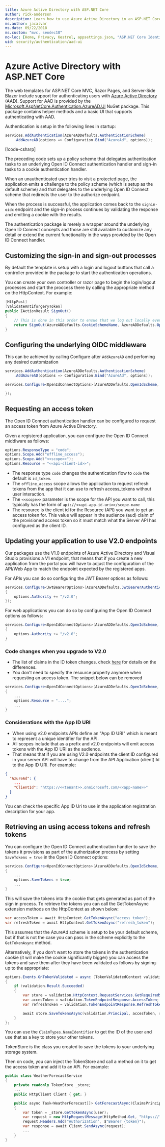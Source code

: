 ```yaml
---
title: Azure Active Directory with ASP.NET Core
author: rick-anderson
description: Learn how to use Azure Active Directory in an ASP.NET Core app.
ms.author: jacalvar
ms.date: 09/22/2018
ms.custom: "mvc, seodec18"
no-loc: [Home, Privacy, Kestrel, appsettings.json, "ASP.NET Core Identity", cookie, Cookie, Blazor, "Blazor Server", "Blazor WebAssembly", "Identity", "Let's Encrypt", Razor, SignalR]
uid: security/authentication/aad-ui
---
```

# Azure Active Directory with ASP.NET Core

The web templates for ASP.NET Core MVC, Razor Pages, and Server-Side Blazor include support for authenticating users with [Azure Active Directory](/azure/active-directory/authentication/overview-authentication) (AAD). Support for AAD is provided by the [Microsoft.AspNetCore.Authentication.AzureAD.UI](https://www.nuget.org/packages/Microsoft.AspNetCore.Authentication.AzureAD.UI) NuGet package. This package contains helper methods and a basic UI that supports authenticating with AAD.

Authentication is setup in the following lines in startup:
```csharp
services.AddAuthentication(AzureADDefaults.AuthenticationScheme)
    .AddAzureAD(options => Configuration.Bind("AzureAd", options));
```

[!code-csharp[](aad-ui/samples/WebAAD6/Startup.cs?name=snippet&highlight=9,10)]

The preceding code sets up a policy scheme that delegates authentication tasks to an underlying Open ID Connect authentication handler and sign-in tasks to a cookie authentication handler.

When an unauthenticated user tries to visit a protected page, the application emits a challenge to the policy scheme (which is setup as the default scheme) and that delegates to the underlying Open ID Connect scheme that redirects the user to the authorize endpoint.

When the process is successful, the application comes back to the `signin-oidc` endpoint and the sign-in process continues by validating the response and emitting a cookie with the results.

The authentication package is merely a wrapper around the underlying Open ID Connect concepts and those are still available to customize any detail or extend the current functionality in the ways provided by the Open ID Connect handler.

## Customizing the sign-in and sign-out processes

By default the template is setup with a login and logout buttons that call a controller provided in the package to start the authentication operations.

You can create your own controller or razor page to begin the login/logout processes and start the proccess there by calling the appropriate method on the HttpContext. For example:

```csharp
[HttpPost]
[ValidateAntiforgeryToken]
public IActionResult SignOut()
{
    // This is done in this order to ensue that we log out locally even if the remote logout fails.
    return SignOut(AzureADDefaults.CookieSchemeName, AzureADDefaults.OpenIdConnectSchemeName);
}
```

## Configuring the underlying OIDC middleware

This can be achieved by calling Configure after `AddAzureAD` and perfoming any desired customization

```csharp
services.AddAuthentication(AzureADDefaults.AuthenticationScheme)
    .AddAzureAD(options => Configuration.Bind("AzureAd", options));

services.Configure<OpenIdConnectOptions>(AzureADDefaults.OpenIdScheme, options => {

});
```

## Requesting an access token

The Open ID Connect authentication handler can be configured to request an access token from Azure Active Directory.

Given a registered application, you can configure the Open ID Connect middlware as follows:

```csharp
options.ResponseType = "code";
options.Scope.Add("offline_access");
options.Scope.Add("<<scope>>");
options.Resource = "<<api-client-id>>";
```

* The response type `code` changes the authentication flow to `code` the default is `id_token`.
* The `offline_access` scope allows the application to request refresh tokens from the app that it can use to refresh access_tokens without user interaction.
* The `<<scope>>` parameter is the scope for the API you want to call, this typically has the form of `api://<<api-app-id-uri>>/scope-name`
* The resource is the client id for the Resource (API) you want to get an access token for. This value will appear in the audience (aud) claim of the provisioned access token so it must match what the Server API has configured as the client ID.

## Updating your application to use V2.0 endpoints
Our packages use the V1.0 endpoints of Azure Active Directory and Visual Studio provisions a V1 endpoint, that means that if you create a new application from the portal you will have to adjust the configuration of the API/Web App to match the endpoint expected by the registered apps.

For APIs you can do so configuring the JWT Bearer options as follows:

```csharp
services.Configure<JwtBearerOptions>(AzureADDefaults.JwtBearerAuthenticationScheme, options =>
{
    options.Authority += "/v2.0";
});
```

For web applications you can do so by configuring the Open ID Connect options as follows:

```csharp
services.Configure<OpenIdConnectOptions>(AzureADDefaults.OpenIdScheme, options =>
{
    options.Authority += "/v2.0";
}
```

### Code changes when you upgrade to V2.0
* The list of claims in the ID token changes. check [here](https://docs.microsoft.com/en-us/azure/active-directory/azuread-dev/azure-ad-endpoint-comparison) for details on the differences.
* You don't need to specify the resource property anymore when requesting an access token. The snippet below can be removed
```csharp
services.Configure<OpenIdConnectOptions>(AzureADDefaults.OpenIdScheme, options =>
{
    ...
    options.Resource = "....";
    ...
}
```

### Considerations with the App ID URI
* When using v2.0 endpoints APIs define an "App ID URI" which is meant to represent a unique identifier for the API.
* All scopes include that as a prefix and v2.0 endpoints will emit access tokens with the App ID URI as the audience.
* That means that if you are using V2.0 endpoints the client ID configured in your server API will have to change from the API Application (client) Id to the App ID URI. For example:

```json
{
  "AzureAd": {
    ...
    "ClientId": "https://<<tenant>>.onmicrosoft.com/<<app-name>>"
  }
}
```
You can check the specific App ID Uri to use in the application registration description for your app.

## Retrieving an using access tokens and refresh tokens

You can configure the Open ID Connect authentication handler to save the tokens it provisions as part of the authorization process by setting `SaveTokens = true` in the Open ID Connect options:
```csharp
services.Configure<OpenIdConnectOptions>(AzureADDefaults.OpenIdScheme, options =>
{
    ...
    options.SaveTokens = true;
    ...
}
```

This will save the tokens into the cookie that gets generated as part of the sign in process. To retrieve the tokens you can call the GetTokenAsync extension methods on the HttpContext as shown below:
```csharp
var accessToken = await HttpContext.GetTokenAsync("access_token");
var refreshToken = await HttpContext.GetTokenAsync("refresh_token");
```

This assumes that the AzureAd scheme is setup to be your default scheme, but if that is not the case you can pass in the scheme explicitly to the `GetTokenAsync` method.

Alternatively, if you don't want to store the tokens in the authentication cookie (it will make the cookie significantly bigger) you can access the tokens and save them after they have been validated as follows by signing-up to the appropriate:
```csharp
options.Events.OnTokenValidated = async (TokenValidatedContext validation) =>
{
    if (validation.Result.Succeeded)
    {
        var store = validation.HttpContext.RequestServices.GetRequiredService<TokenStore>();
        var accesToken = validation.TokenEndpointResponse.AccessToken;
        var refreshToken = validation.TokenEndpointResponse.RefreshToken;

        await store.SaveTokensAsync(validation.Principal, accesToken, refreshToken);
    }
};
```

You can use the `ClaimTypes.NameIdentifier` to get the ID of the user and use that as a key to store your other tokens.

TokenStore is the class you created to save the tokens to your underlying storage system.

Then on code, you can inject the TokenStore and call a method on it to get the access token and add it to an API. For example:
```csharp
public class WeatherForecastService
{
    private readonly TokenStore _store;
    ...
    public HttpClient Client { get; }

    public async Task<WeatherForecast[]> GetForecastAsync(ClaimsPrincipal user)
    {
        var token = _store.GetTokenAsync(user);
        var request = new HttpRequestMessage(HttpMethod.Get, "https://localhost:5003/WeatherForecast");
        request.Headers.Add("Authorization", $"Bearer {token}");
        var response = await Client.SendAsync(request);
        ...
    }
}
```